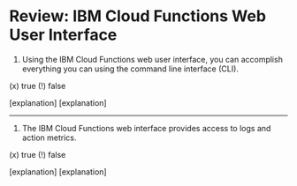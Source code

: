 <!--
#
# Licensed to the Apache Software Foundation (ASF) under one or more
# contributor license agreements.  See the NOTICE file distributed with
# this work for additional information regarding copyright ownership.
# The ASF licenses this file to You under the Apache License, Version 2.0
# (the "License"); you may not use this file except in compliance with
# the License.  You may obtain a copy of the License at
#
#     http://www.apache.org/licenses/LICENSE-2.0
#
# Unless required by applicable law or agreed to in writing, software
# distributed under the License is distributed on an "AS IS" BASIS,
# WITHOUT WARRANTIES OR CONDITIONS OF ANY KIND, either express or implied.
# See the License for the specific language governing permissions and
# limitations under the License.
#
-->

# Review: IBM Cloud Functions Web User Interface

1. Using the IBM Cloud Functions web user interface, you can accomplish everything you can using the command line interface (CLI).

(x) true
(!) false

[explanation]
[explanation]

---

1. The IBM Cloud Functions web interface provides access to logs and action metrics.

(x) true
(!) false

[explanation]
[explanation]
